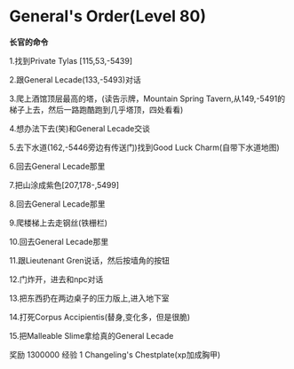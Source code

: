 # General's Order(Level 80)
**长官的命令**

1.找到Private Tylas [115,53,-5439]

2.跟General Lecade(133,-5493)对话

3.爬上酒馆顶层最高的塔，(读告示牌，Mountain Spring Tavern,从149,-5491的梯子上去，然后一路跑酷跑到几乎塔顶，四处看看)

4.想办法下去(笑)和General Lecade交谈

5.去下水道(162,-5446旁边有传送门)找到Good Luck Charm(自带下水道地图)

6.回去General Lecade那里

7.把山涂成紫色[207,178-,5499]

8.回去General Lecade那里

9.爬楼梯上去走钢丝(铁栅栏)

10.回去General Lecade那里

11.跟Lieutenant Gren说话，然后按墙角的按钮

12.门炸开，进去和npc对话

13.把东西扔在两边桌子的压力版上,进入地下室

14.打死Corpus Accipientis(替身,变化多，但是很脆)

15.把Malleable Slime拿给真的General Lecade

奖励
1300000 经验
1 Changeling's Chestplate(xp加成胸甲)